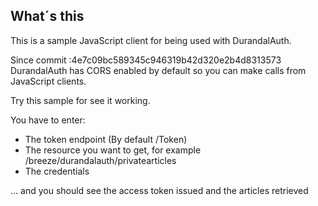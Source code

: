 ## What´s this

This is a sample JavaScript client for being used with DurandalAuth.

Since commit :4e7c09bc589345c946319b42d320e2b4d8313573  DurandalAuth has CORS enabled by default so you can make calls from JavaScript clients.

Try this sample for see it working.

You have to enter:

* The token endpoint (By default /Token)
* The resource you want to get, for example /breeze/durandalauth/privatearticles
* The credentials

... and you should see the access token issued and the articles retrieved